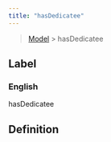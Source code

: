 ```yaml
---
title: "hasDedicatee"
---
```


> [Model](../../) > hasDedicatee

## Label

### English
hasDedicatee


## Definition



    
